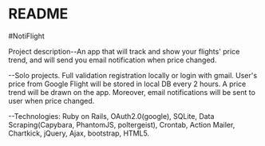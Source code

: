 # README

#NotiFlight

Project description--An app that will track and show your flights' price trend, and will send you email notification when price changed.

--Solo projects. Full validation registration locally or login with gmail. User's price from Google Flight will be stored in local DB every 2 hours. A price trend will be drawn on the app. Moreover, email notifications will be sent to user when price changed.

--Technologies: Ruby on Rails, OAuth2.0(google), SQLite, Data Scraping(Capybara, PhantomJS, poltergeist), Crontab, Action Mailer, Chartkick, jQuery, Ajax, bootstrap, HTML5.
